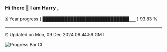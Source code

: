 ### Hi there 👋 I am Harry , 

⏳ Year progress { ████████████████████████████▁▁ } 93.83 %

---

⏰ Updated on Mon, 09 Dec 2024 09:44:59 GMT

![Progress Bar CI](https://github.com/duykhang68/duykhang68/workflows/Progress%20Bar%20CI/badge.svg)
